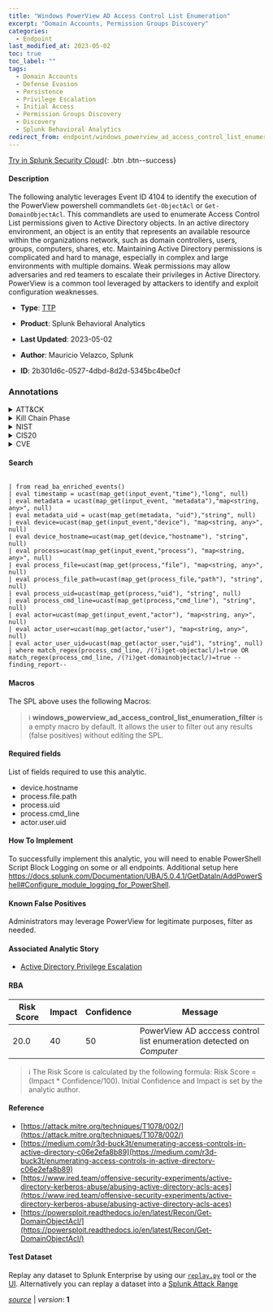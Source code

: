 ```yaml
---
title: "Windows PowerView AD Access Control List Enumeration"
excerpt: "Domain Accounts, Permission Groups Discovery"
categories:
  - Endpoint
last_modified_at: 2023-05-02
toc: true
toc_label: ""
tags:
  - Domain Accounts
  - Defense Evasion
  - Persistence
  - Privilege Escalation
  - Initial Access
  - Permission Groups Discovery
  - Discovery
  - Splunk Behavioral Analytics
redirect_from: endpoint/windows_powerview_ad_access_control_list_enumeration/
---
```




[Try in Splunk Security Cloud](https://www.splunk.com/en_us/cyber-security.html){: .btn .btn--success}

#### Description

The following analytic leverages Event ID 4104 to identify the execution of the PowerView powershell commandlets `Get-ObjectAcl` or `Get-DomainObjectAcl`. This commandlets are used to enumerate Access Control List permissions given to Active Directory objects. In an active directory environment, an object is an entity that represents an available resource within the organizations network, such as domain controllers, users, groups, computers, shares, etc.  Maintaining Active Directory permissions is complicated and hard to manage, especially in complex and large environments with multiple domains. Weak permissions may allow adversaries and red teamers to escalate their privileges in Active Directory. PowerView is a common tool leveraged by attackers to identify and exploit configuration weaknesses.

- **Type**: [TTP](https://github.com/splunk/security_content/wiki/Detection-Analytic-Types)
- **Product**: Splunk Behavioral Analytics

- **Last Updated**: 2023-05-02
- **Author**: Mauricio Velazco, Splunk
- **ID**: 2b301d6c-0527-4dbd-8d2d-5345bc4be0cf

### Annotations
<details>
  <summary>ATT&CK</summary>

<div markdown="1">

#### [ATT&CK](https://attack.mitre.org/)

| ID          | Technique   | Tactic         |
| ----------- | ----------- |--------------- |
| [T1078.002](https://attack.mitre.org/techniques/T1078/002/) | Domain Accounts | Defense Evasion, Persistence, Privilege Escalation, Initial Access |

| [T1069](https://attack.mitre.org/techniques/T1069/) | Permission Groups Discovery | Discovery |

</div>
</details>


<details>
  <summary>Kill Chain Phase</summary>

<div markdown="1">

* Exploitation
* Installation
* Delivery


</div>
</details>


<details>
  <summary>NIST</summary>

<div markdown="1">

* DE.CM



</div>
</details>

<details>
  <summary>CIS20</summary>

<div markdown="1">

* CIS 10



</div>
</details>

<details>
  <summary>CVE</summary>

<div markdown="1">


</div>
</details>


#### Search

```
 
| from read_ba_enriched_events() 
| eval timestamp = ucast(map_get(input_event,"time"),"long", null) 
| eval metadata = ucast(map_get(input_event, "metadata"),"map<string, any>", null) 
| eval metadata_uid = ucast(map_get(metadata, "uid"),"string", null) 
| eval device=ucast(map_get(input_event,"device"), "map<string, any>", null) 
| eval device_hostname=ucast(map_get(device,"hostname"), "string", null) 
| eval process=ucast(map_get(input_event,"process"), "map<string, any>", null) 
| eval process_file=ucast(map_get(process,"file"), "map<string, any>", null) 
| eval process_file_path=ucast(map_get(process_file,"path"), "string", null) 
| eval process_uid=ucast(map_get(process,"uid"), "string", null) 
| eval process_cmd_line=ucast(map_get(process,"cmd_line"), "string", null) 
| eval actor=ucast(map_get(input_event,"actor"), "map<string, any>", null) 
| eval actor_user=ucast(map_get(actor,"user"), "map<string, any>", null) 
| eval actor_user_uid=ucast(map_get(actor_user,"uid"), "string", null) 
| where match_regex(process_cmd_line, /(?i)get-objectacl/)=true OR match_regex(process_cmd_line, /(?i)get-domainobjectacl/)=true --finding_report--
```

#### Macros
The SPL above uses the following Macros:

> :information_source:
> **windows_powerview_ad_access_control_list_enumeration_filter** is a empty macro by default. It allows the user to filter out any results (false positives) without editing the SPL.



#### Required fields
List of fields required to use this analytic.
* device.hostname
* process.file.path
* process.uid
* process.cmd_line
* actor.user.uid



#### How To Implement
To successfully implement this analytic, you will need to enable PowerShell Script Block Logging on some or all endpoints. Additional setup here https://docs.splunk.com/Documentation/UBA/5.0.4.1/GetDataIn/AddPowerShell#Configure_module_logging_for_PowerShell.
#### Known False Positives
Administrators may leverage PowerView for legitimate purposes, filter as needed.

#### Associated Analytic Story
* [Active Directory Privilege Escalation](/stories/active_directory_privilege_escalation)




#### RBA

| Risk Score  | Impact      | Confidence   | Message      |
| ----------- | ----------- |--------------|--------------|
| 20.0 | 40 | 50 | PowerView AD acccess control list enumeration detected on $Computer$ |


> :information_source:
> The Risk Score is calculated by the following formula: Risk Score = (Impact * Confidence/100). Initial Confidence and Impact is set by the analytic author.


#### Reference

* [https://attack.mitre.org/techniques/T1078/002/](https://attack.mitre.org/techniques/T1078/002/)
* [https://medium.com/r3d-buck3t/enumerating-access-controls-in-active-directory-c06e2efa8b89](https://medium.com/r3d-buck3t/enumerating-access-controls-in-active-directory-c06e2efa8b89)
* [https://www.ired.team/offensive-security-experiments/active-directory-kerberos-abuse/abusing-active-directory-acls-aces](https://www.ired.team/offensive-security-experiments/active-directory-kerberos-abuse/abusing-active-directory-acls-aces)
* [https://powersploit.readthedocs.io/en/latest/Recon/Get-DomainObjectAcl/](https://powersploit.readthedocs.io/en/latest/Recon/Get-DomainObjectAcl/)



#### Test Dataset
Replay any dataset to Splunk Enterprise by using our [`replay.py`](https://github.com/splunk/attack_data#using-replaypy) tool or the [UI](https://github.com/splunk/attack_data#using-ui).
Alternatively you can replay a dataset into a [Splunk Attack Range](https://github.com/splunk/attack_range#replay-dumps-into-attack-range-splunk-server)




[*source*](https://github.com/splunk/security_content/tree/develop/detections/endpoint/windows_powerview_ad_access_control_list_enumeration.yml) \| *version*: **1**